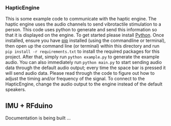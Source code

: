 ### HapticEngine

This is some example code to communicate with the haptic engine. The haptic engine uses the audio channels to send vibrotactile stimulation to a person. This code uses python to generate and send this information so that it is displayed on the engine. To get started please install [Python](https://realpython.com/installing-python/). Once installed, ensure you have [pip](https://pip.pypa.io/en/stable/installation/) installed (using the commandline or terminal), then open up the command line (or terminal) within this directory and run ```pip install -r requirements.txt``` to install the required packages for this project. After that, simply run ```python example.py``` to generate the example audio. You can also immediately run ```python main.py``` to start sending audio data through the default audio output; every time the space bar is pressed it will send audio data. Please read through the code to figure out how to adjust the timing and/or frequency of the signal. To connect to the HapticEngine, change the audio output to the engine instead of the default speakers.

## IMU + RFduino
Documentation is being built ...